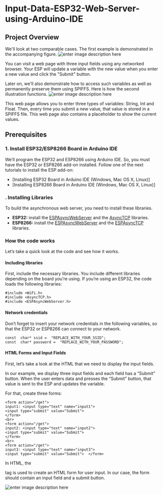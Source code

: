 # Input-Data-ESP32-Web-Server-using-Arduino-IDE

## Project Overview

We'll look at two comparable cases. The first example is demonstrated in the accompanying figure.
![enter image description here](https://i.postimg.cc/GtxDdxPF/ESP32-ESP8266-HTML-Form-Input-Data-Project-Overview.webp)

You can visit a web page with three input fields using any networked browser. Your ESP will update a variable with the new value when you enter a new value and click the "Submit" button.

Later on, we'll also demonstrate how to access such variables as well as permanently preserve them using SPIFFS. Here is how the second illustration functions.
![enter image description here](https://i.postimg.cc/kgpbJ4Sp/ESP32-ESP8266-HTML-Form-Input-Data-Project-Overview-SPIFFS.webp)

This web page allows you to enter three types of variables: String, Int and Float. Then, every time you submit a new value, that value is stored in a SPIFFS file. This web page also contains a placeholder to show the current values.
## Prerequisites
### 1. Install ESP32/ESP8266 Board in Arduino IDE

We’ll program the ESP32 and ESP8266 using Arduino IDE. So, you must have the ESP32 or ESP8266 add-on installed. Follow one of the next tutorials to install the ESP add-on:

-   [Installing ESP32 Board in Arduino IDE (Windows, Mac OS X, Linux)]
-   [Installing ESP8266 Board in Arduino IDE (Windows, Mac OS X, Linux)]
### . Installing Libraries

To build the asynchronous web server, you need to install these libraries.

-   **ESP32:** install the [ESPAsyncWebServer](https://github.com/me-no-dev/ESPAsyncWebServer) and the [AsyncTCP](https://github.com/me-no-dev/AsyncTCP) libraries.
-   **ESP8266:**  install the [ESPAsyncWebServer](https://github.com/me-no-dev/ESPAsyncWebServer) and the [ESPAsyncTCP](https://github.com/me-no-dev/ESPAsyncTCP) libraries.

### How the code works

Let’s take a quick look at the code and see how it works.

#### Including libraries

First, include the necessary libraries. You include different libraries depending on the board you’re using. If you’re using an ESP32, the code loads the following libraries:

    #include <WiFi.h>  
    #include <AsyncTCP.h> 
    #include <ESPAsyncWebServer.h>
    
#### Network credentials

Don’t forget to insert your network credentials in the following variables, so that the ESP32 or ESP8266 can connect to your network.

    const  char* ssid =  "REPLACE_WITH_YOUR_SSID";  
    const  char* password =  "REPLACE_WITH_YOUR_PASSWORD";

#### HTML Forms and Input Fields

First, let’s take a look at the HTML that we need to display the input fields.

In our example, we display three input fields and each field has a “Submit” button. When the user enters data and presses the “Submit” button, that value is sent to the ESP and updates the variable.

For that, create three forms:

    <form action="/get"> 
    input1: <input type="text" name="input1"> 
    <input type="submit" value="Submit">  
    </form>
    <br>  
    <form action="/get"> 
    input2: <input type="text" name="input2">  
    <input type="submit" value="Submit">  
    </form>
    <br>  
    <form action="/get"> 
    input3: <input type="text" name="input3"> 
    <input type="submit" value="Submit">  </form>
    
In HTML, the <form> tag is used to create an HTML form for user input. In our case, the form should contain an input field and a submit button.

![enter image description here](https://i.postimg.cc/jSKsNTK3/input-web-browser-2.webp)
